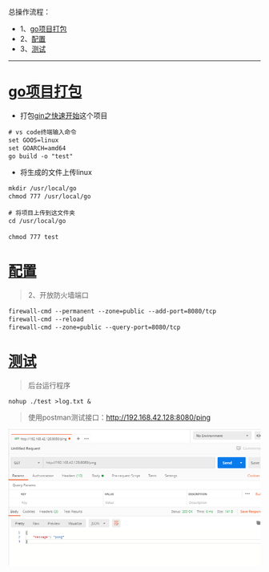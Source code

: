 总操作流程：
- 1、[go项目打包](#go-01)
- 2、[配置](#go-02)
- 3、[测试](#go-03)

***

# <a name="go-01" href="#" >go项目打包</a>

- 打包[gin之快速开始](https://github.com/OurNotes/CCN/blob/master/06.%E5%90%8E%E5%8F%B0/04.go/02.go%E4%B9%8B%E6%A1%86%E6%9E%B6/01.go%E4%B9%8Bweb%E6%A1%86%E6%9E%B6%EF%BC%9Agin/01.gin%E4%B9%8B%E5%BF%AB%E9%80%9F%E5%BC%80%E5%A7%8B.md)这个项目

```shell
# vs code终端输入命令
set GOOS=linux
set GOARCH=amd64
go build -o "test"
```

- 将生成的文件上传linux

```shell
mkdir /usr/local/go
chmod 777 /usr/local/go

# 将项目上传到这文件夹
cd /usr/local/go

chmod 777 test
```

# <a name="go-02" href="#" >配置</a>

> 2、开放防火墙端口
```
firewall-cmd --permanent --zone=public --add-port=8080/tcp
firewall-cmd --reload
firewall-cmd --zone=public --query-port=8080/tcp
```

# <a name="go-03" href="#" >测试</a>

> 后台运行程序

```shell
nohup ./test >log.txt &

```

> 使用postman测试接口：http://192.168.42.128:8080/ping

![](image/1-1.png)
